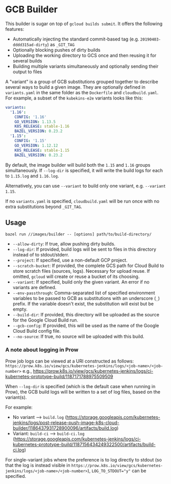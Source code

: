# GCB Builder

This builder is sugar on top of `gcloud builds submit`. It offers the following features:

- Automatically injecting the standard commit-based tag (e.g. `20190403-dddd315ad-dirty`) as `_GIT_TAG`
- Optionally blocking pushes of dirty builds
- Uploading the working directory to GCS once and then reusing it for several builds
- Building multiple variants simultaneously and optionally sending their output to files

A "variant" is a group of GCB substitutions grouped together to describe several ways to build a
given image. They are optionally defined in `variants.yaml` in the same folder as the `Dockerfile`
and `cloudbuild.yaml`. For example, a subset of the `kubekins-e2e` variants looks like this:

```yaml
variants:
  '1.16':
    CONFIG: '1.16'
    GO_VERSION: 1.13.5
    K8S_RELEASE: stable-1.16
    BAZEL_VERSION: 0.23.2
  '1.15':
    CONFIG: '1.15'
    GO_VERSION: 1.12.12
    K8S_RELEASE: stable-1.15
    BAZEL_VERSION: 0.23.2
```

By default, the image builder will build both the `1.15` and `1.16` groups simultaneously.
If `--log-dir` is specified, it will write the build logs for each to `1.15.log` and `1.16.log`.

Alternatively, you can use `--variant` to build only one variant, e.g. `--variant 1.15`.

If no `variants.yaml` is specified, `cloudbuild.yaml` will be run once with no extra substitutions
beyond `_GIT_TAG`.

## Usage

```shell
bazel run //images/builder -- [options] path/to/build-directory/
```

- `--allow-dirty`: If true, allow pushing dirty builds.
- `--log-dir`: If provided, build logs will be sent to files in this directory instead of to stdout/stderr.
- `--project`: If specified, use a non-default GCP project.
- `--scratch-bucket`: If provided, the complete GCS path for Cloud Build to store scratch files (sources, logs). Necessary for upload reuse. If omitted, `gcloud` will create or reuse a bucket of its choosing.
- `--variant`: If specified, build only the given variant. An error if no variants are defined.
- `--env-passthrough`: Comma-separated list of specified environment variables to be passed to GCB as substitutions with an underscore (`_`) prefix. If the variable doesn't exist, the substitution will exist but be empty.
- `--build-dir`: If provided, this directory will be uploaded as the source for the Google Cloud Build run.
- `--gcb-config`: If provided, this will be used as the name of the Google Cloud Build config file.
- `--no-source`: If true, no source will be uploaded with this build.

### A note about logging in Prow

Prow job logs can be viewed at a URI constructed as follows: `https://prow.k8s.io/view/gcs/kubernetes-jenkins/logs/<job-name>/<job-number>` e.g., https://prow.k8s.io/view/gcs/kubernetes-jenkins/logs/ci-kubernetes-prototype-build/1187171788975509509

When `--log-dir` is specified (which is the default case when running in Prow), the GCB build logs will be written to a set of log files, based on the variant(s).

For example:
- No variant --> `build.log` (https://storage.googleapis.com/kubernetes-jenkins/logs/post-release-push-image-k8s-cloud-builder/1186437931728900096/artifacts/build.log)
- Variant: `build-ci` --> `build-ci.log` (https://storage.googleapis.com/kubernetes-jenkins/logs/ci-kubernetes-prototype-build/1187156434249322500/artifacts/build-ci.log)

For single-variant jobs where the preference is to log directly to stdout (so that the log is instead visible in `https://prow.k8s.io/view/gcs/kubernetes-jenkins/logs/<job-name>/<job-number>`), `LOG_TO_STDOUT="y"` can be specified.
